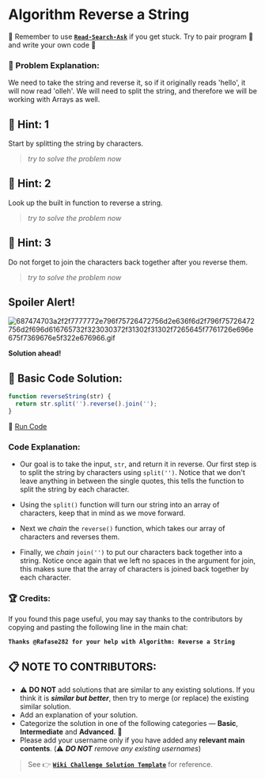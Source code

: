 # Algorithm Reverse a String

:triangular_flag_on_post: Remember to use [**`Read-Search-Ask`**](FreeCodeCamp-Get-Help) if you get stuck. Try to pair program :busts_in_silhouette: and write your own code :pencil:

### :checkered_flag: Problem Explanation:
We need to take the string and reverse it, so if it originally reads 'hello', it will now read 'olleh'. We will need to split the string, and therefore we will be working with Arrays as well.

## :speech_balloon: Hint: 1
Start by splitting the string by characters.

> *try to solve the problem now*

## :speech_balloon: Hint: 2
Look up the built in function to reverse a string.

> *try to solve the problem now*

## :speech_balloon: Hint: 3
Do not forget to join the characters back together after you reverse them.

> *try to solve the problem now*

## Spoiler Alert!
![687474703a2f2f7777772e796f75726472756d2e636f6d2f796f75726472756d2f696d616765732f323030372f31302f31302f7265645f7761726e696e675f7369676e5f322e676966.gif](https://files.gitter.im/FreeCodeCamp/Wiki/nlOm/thumb/687474703a2f2f7777772e796f75726472756d2e636f6d2f796f75726472756d2f696d616765732f323030372f31302f31302f7265645f7761726e696e675f7369676e5f322e676966.gif)

**Solution ahead!**

## :beginner: Basic Code Solution:

```js
function reverseString(str) {
  return str.split('').reverse().join('');
}
```

:rocket: [Run Code](https://repl.it/CLjU)

### Code Explanation:
- Our goal is to take the input, `str`, and return it in reverse. Our first step is to split the string by characters using `split('')`. Notice that we don't leave anything in between the single quotes, this tells the function to split the string by each character.

- Using the `split()` function will turn our string into an array of characters, keep that in mind as we move forward.

- Next we *chain* the `reverse()` function, which takes our array of characters and reverses them.

- Finally, we *chain* `join('')` to put our characters back together into a string. Notice once again that we left no spaces in the argument for join, this makes sure that the array of characters is joined back together by each character.

### :trophy: Credits:
If you found this page useful, you may say thanks to the contributors by copying and pasting the following line in the main chat:

**`Thanks @Rafase282 for your help with Algorithm: Reverse a String`**

## :clipboard: NOTE TO CONTRIBUTORS:
- :warning: **DO NOT** add solutions that are similar to any existing solutions. If you think it is ***similar but better***, then try to merge (or replace) the existing similar solution.
- Add an explanation of your solution.
- Categorize the solution in one of the following categories &mdash; **Basic**, **Intermediate** and **Advanced**. :traffic_light:
- Please add your username only if you have added any **relevant main contents**. (:warning: ***DO NOT*** *remove any existing usernames*)

> See :point_right: [**`Wiki Challenge Solution Template`**](Wiki-Template-Challenge-Solution) for reference.
